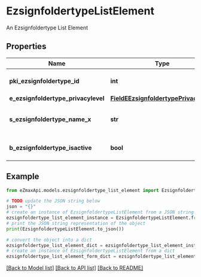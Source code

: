 # EzsignfoldertypeListElement

An Ezsignfoldertype List Element

## Properties

Name | Type | Description | Notes
------------ | ------------- | ------------- | -------------
**pki_ezsignfoldertype_id** | **int** | The unique ID of the Ezsignfoldertype. | 
**e_ezsignfoldertype_privacylevel** | [**FieldEEzsignfoldertypePrivacylevel**](FieldEEzsignfoldertypePrivacylevel.md) |  | 
**s_ezsignfoldertype_name_x** | **str** | The name of the Ezsignfoldertype in the language of the requester | 
**b_ezsignfoldertype_isactive** | **bool** | Whether the Ezsignfoldertype is active or not | 

## Example

```python
from eZmaxApi.models.ezsignfoldertype_list_element import EzsignfoldertypeListElement

# TODO update the JSON string below
json = "{}"
# create an instance of EzsignfoldertypeListElement from a JSON string
ezsignfoldertype_list_element_instance = EzsignfoldertypeListElement.from_json(json)
# print the JSON string representation of the object
print(EzsignfoldertypeListElement.to_json())

# convert the object into a dict
ezsignfoldertype_list_element_dict = ezsignfoldertype_list_element_instance.to_dict()
# create an instance of EzsignfoldertypeListElement from a dict
ezsignfoldertype_list_element_form_dict = ezsignfoldertype_list_element.from_dict(ezsignfoldertype_list_element_dict)
```
[[Back to Model list]](../README.md#documentation-for-models) [[Back to API list]](../README.md#documentation-for-api-endpoints) [[Back to README]](../README.md)


